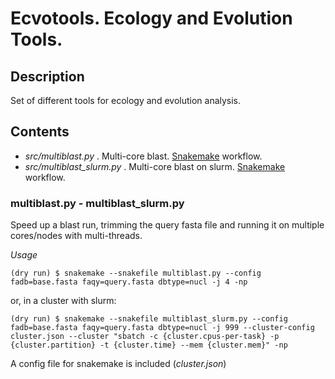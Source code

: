 # Ecvotools. Ecology and Evolution Tools.

## Description 

Set of different tools for ecology and evolution analysis.
 
## Contents

* _src/multiblast.py_ . Multi-core blast. [Snakemake](https://snakemake.readthedocs.io/en/stable/) workflow.
* _src/multiblast_slurm.py_ . Multi-core blast on slurm.  [Snakemake](https://snakemake.readthedocs.io/en/stable/) workflow.

### multiblast.py - multiblast_slurm.py

Speed up a blast run, trimming the query fasta file and running it on multiple cores/nodes with multi-threads.

 _Usage_
 
 ```{bash}
 (dry run) $ snakemake --snakefile multiblast.py --config fadb=base.fasta faqy=query.fasta dbtype=nucl -j 4 -np 
 ```
 
 or, in a cluster with slurm:
  ```{bash}
 (dry run) $ snakemake --snakefile multiblast_slurm.py --config fadb=base.fasta faqy=query.fasta dbtype=nucl -j 999 --cluster-config cluster.json --cluster "sbatch -c {cluster.cpus-per-task} -p {cluster.partition} -t {cluster.time} --mem {cluster.mem}" -np
 ```
 A config file for snakemake is included (_cluster.json_)
 
 
